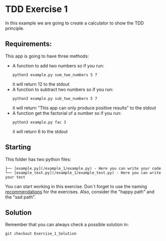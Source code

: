 # TDD Exercise 1

In this example we are going to create a calculator to show the TDD principle.

## Requirements:

This app is going to have three methods:
- A function to add two numbers so if you run:
  ```
  python3 example.py sum_two_numbers 5 7
  ```
  it will return 12 to the stdout
- A function to subtract two numbers so if you run:
  ```
  python3 example.py sub_two_numbers 5 7
  ```
  it will return "This app can only produce positive results" to the stdout
- A function get the factorial of a number so if you run:
  ```
  python3 example.py fac 3
  ```
  it will return 6 to the stdout


## Starting

This folder has two python files:

    ├── [example.py](/example_1/example.py) - Here you can write your code
    └── [example_test.py](/example_1/example_test.py) - Here you can write your test

You can start working in this exercise. Don´t forget to use the naming [recommendations](./../README.md) for the exercises. Also, consider the "happy path" and the "sad path".

## Solution

Remember that you can always check a possible solution in:

```
git checkout Exercise_1_Solution
```
